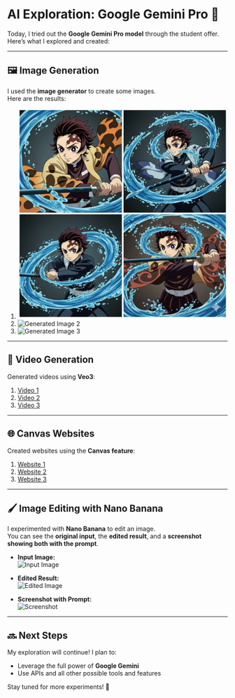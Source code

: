 # AI Exploration: Google Gemini Pro 🌟

Today, I tried out the **Google Gemini Pro model** through the student offer.  
Here’s what I explored and created:

---

## 🖼 Image Generation
I used the **image generator** to create some images.  
Here are the results:

1. [![Generated Image 1](https://raw.githubusercontent.com/Yash-YT-tech/AI/7d70575cd2548fcc4676a03fa1b001d8ddd1a8dd/Google%20Gemini/images/Gemini_Generated_Image_g5l7a3g5l7a3g5l7.png)](https://raw.githubusercontent.com/Yash-YT-tech/AI/7d70575cd2548fcc4676a03fa1b001d8ddd1a8dd/Google%20Gemini/images/Gemini_Generated_Image_g5l7a3g5l7a3g5l7.png)  
2. ![Generated Image 2](https://raw.githubusercontent.com/Yash-YT-tech/AI/66b8df562078f153e63a3bed08a94460409c8d55/Google%20Gemini/images/Tanjiro%20x%20demon.png) 
3. ![Generated Image 3](path/to/image3.png)  

---

## 🎥 Video Generation
Generated videos using **Veo3**:  

1. [Video 1](path/to/video1.mp4)  
2. [Video 2](path/to/video2.mp4)  
3. [Video 3](path/to/video3.mp4)  

---

## 🌐 Canvas Websites
Created websites using the **Canvas feature**:  

1. [Website 1](link-to-website1)  
2. [Website 2](link-to-website2)  
3. [Website 3](link-to-website3)  

---

## 🖌 Image Editing with Nano Banana

I experimented with **Nano Banana** to edit an image.  
You can see the **original input**, the **edited result**, and a **screenshot showing both with the prompt**.

- **Input Image:**  
  ![Input Image](path/to/input.png)  

- **Edited Result:**  
  ![Edited Image](path/to/edited.png)  

- **Screenshot with Prompt:**  
  ![Screenshot](path/to/screenshot.png)  


---

## 🔜 Next Steps
My exploration will continue! I plan to:  
- Leverage the full power of **Google Gemini**  
- Use APIs and all other possible tools and features  

Stay tuned for more experiments! 🚀








